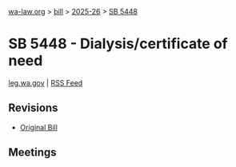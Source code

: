 [wa-law.org](/) > [bill](/bill/) > [2025-26](/bill/2025-26/) > [SB 5448](/bill/2025-26/sb/5448/)

# SB 5448 - Dialysis/certificate of need
[leg.wa.gov](https://app.leg.wa.gov/billsummary?BillNumber=5448&Year=2025&Initiative=false) | [RSS Feed](./rss.xml)

## Revisions
* [Original Bill](1/)

## Meetings
